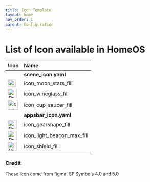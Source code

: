 ```yaml
---
title: Icon Template
layout: home
nav_order: 1
parent: Configuration
---
```


# List of Icon available in HomeOS

| Icon | Name                |
|:-----|:--------------------|
| | **scene_icon.yaml** |
| <img width="24" alt="moon stars fill" src="https://github.com/avenger11/HomeOS-doc/assets/37946892/9f342f02-2e3b-4a8b-8086-e9afb2fdb8e9"> | icon_moon_stars_fill |
| <img width="28" alt="Property 1=wineglass fill" src="https://github.com/avenger11/HomeOS-doc/assets/37946892/9e51f2ea-9d3d-41c6-88dc-abcd8150b7b9"> | icon_wineglass_fill |
| <img width="31" alt="cup and saucer fill" src="https://github.com/avenger11/HomeOS-doc/assets/37946892/31031ec9-6cc0-4e4e-bcc6-a60fb459b91d"> | icon_cup_saucer_fill |
| |  **appsbar_icon.yaml**|
| <img width="28" alt="Property 1=gearshape fill" src="https://github.com/avenger11/HomeOS-doc/assets/37946892/f76edb03-cc0a-4294-bde0-3e18e77f9bd2"> | icon_gearshape_fill |
| <img width="28" alt="Property 1=light beacon max fill" src="https://github.com/avenger11/HomeOS-doc/assets/37946892/de0a9db3-86c6-4d2c-8f84-f5eef12934bd"> | icon_light_beacon_max_fill | 
| <img width="28" alt="Property 1=shield fill" src="https://github.com/avenger11/HomeOS-doc/assets/37946892/2695970b-ecb2-41e3-821c-b9d07ec065a5"> | icon_shield_fill |


### Credit

These Icon come from figma. SF Symbols 4.0 and 5.0
